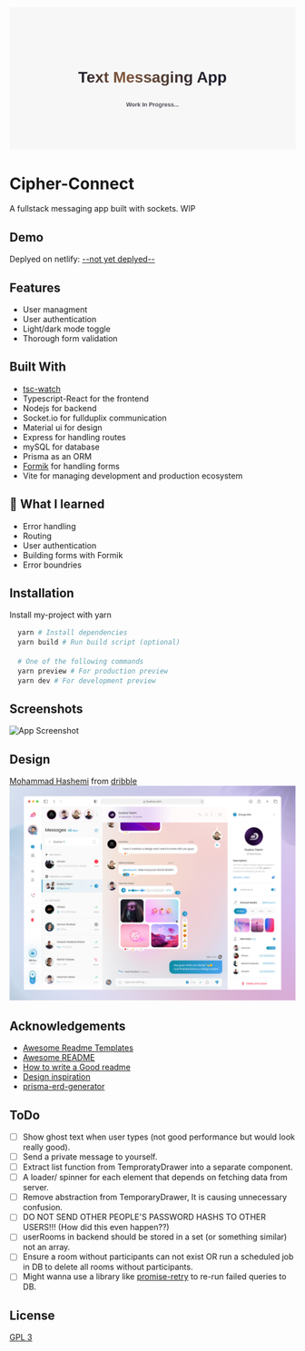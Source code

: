 ![WIP](./assets/wip_app_logo.png)
# Cipher-Connect

A fullstack messaging app built with sockets. WIP


## Demo

Deplyed on netlify: [--not yet deplyed--]()

<!-- ![]() -->


## Features

- User managment
- User authentication
- Light/dark mode toggle
- Thorough form validation


## Built With

- [tsc-watch](https://www.npmjs.com/package/tsc-watch)
- Typescript-React for the frontend
- Nodejs for backend
- Socket.io for fullduplix communication
- Material ui for design
- Express for handling routes
- mySQL for database
- Prisma as an ORM
- [Formik](https://formik.org/) for handling forms
- Vite for managing development and production ecosystem


## 🚀 What I learned

- Error handling
- Routing
- User authentication
- Building forms with Formik
- Error boundries


## Installation

Install my-project with yarn

```bash
  yarn # Install dependencies
  yarn build # Run build script (optional)

  # One of the following commands
  yarn preview # For production preview
  yarn dev # For development preview
```
    
## Screenshots

![App Screenshot](./frontend/public/)

## Design

[Mohammad Hashemi](https://dribbble.com/shots/18945888-Messenger-Mobile-Web-Application-Light-Mode/attachments/14116324?mode=media) from [dribble](https://dribbble.com/)
![design source](./assets/design_source.jpg)

## Acknowledgements

 - [Awesome Readme Templates](https://awesomeopensource.com/project/elangosundar/awesome-README-templates)
 - [Awesome README](https://github.com/matiassingers/awesome-readme)
 - [How to write a Good readme](https://bulldogjob.com/news/449-how-to-write-a-good-readme-for-your-github-project)
 - [Design inspiration](https://dribbble.com/shots/18945888-Messenger-Mobile-Web-Application-Light-Mode/attachments/14116324?mode=media)
 - [prisma-erd-generator](npmjs.com/package/prisma-erd-generator)

## ToDo

- [ ] Show ghost text when user types (not good performance but would look really good).
- [ ] Send a private message to yourself.
- [ ] Extract list function from TemproratyDrawer into a separate component.
- [ ] A loader/ spinner for each element that depends on fetching data from server.
- [ ] Remove abstraction from TemporaryDrawer, It is causing unnecessary confusion. 
- [ ] DO NOT SEND OTHER PEOPLE'S PASSWORD HASHS TO OTHER USERS!!! (How did this even happen??)
- [ ] userRooms in backend should be stored in a set (or something similar) not an array.
- [ ] Ensure a room without participants can not exist OR run a scheduled job in DB to delete all rooms without participants.
- [ ] Might wanna use a library like [promise-retry](https://www.npmjs.com/package/promise-retry) to re-run failed queries to DB.

## License

[GPL 3](./LICENSE)

